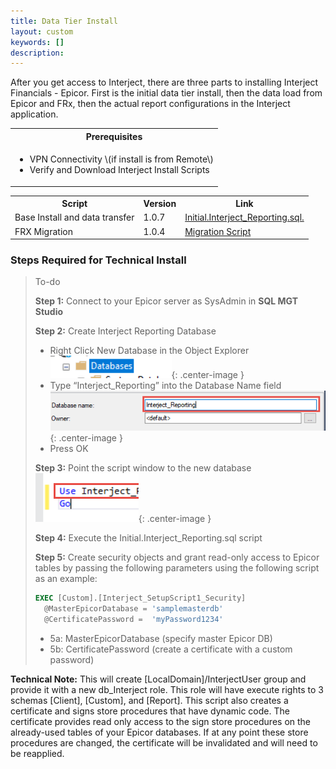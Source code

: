 ```yaml
---
title: Data Tier Install
layout: custom
keywords: []
description: 
---
```


After you get access to Interject, there are three parts to installing Interject Financials - Epicor. First is the initial data tier install, then the data load from Epicor and FRx, then the actual report configurations in the Interject application. 


<table>
   <tr>
    <th><span style="font-weight:bold">Prerequisites</span></th>
   </tr>
            <tr>
                <td>
                    <ul>
                        <li>VPN Connectivity \(if install is from Remote\)</li>
                        <li>Verify and Download Interject Install Scripts</li>
                    </ul>    
                </td>
            </tr>
</table>

<table>
   <tr>
    <th><span style="font-weight:bold">Script</span></th>
    <th><span style="font-weight:bold">Version</span></th>
    <th><span style="font-weight:bold">Link</span></th>
   </tr>
            <tr>
                <td> 
                  Base Install and data transfer
                </td>
                <td>
                1.0.7
                </td>
                <td>
                <a href="https://drive.google.com/file/d/1rbJJSoZV_abuoKbDt1F9xA8VmHhC2zj4/view?usp=sharing">Initial.Interject_Reporting.sql.</a>
                </td>
            </tr>
            <tr>
                <td> 
                   FRX Migration
                </td>
                <td>
                1.0.4
                </td>
                <td>
                <a href="https://drive.google.com/file/d/1Gh0rlTdeOspVFngdUnevqlgyozvcKcAR/view?usp=sharing">Migration Script</a>
                </td>
            </tr>
</table>


### Steps Required for Technical Install


> To-do
>
> **Step 1:** Connect to your Epicor server as SysAdmin in **SQL MGT Studio**
>
>**Step 2:** Create Interject Reporting Database
> - Right Click New Database in the Object Explorer
> ![New database](/images/A-SQL-Installation/newDB.png){: .center-image }
> - Type “Interject_Reporting” into the Database Name field
> ![New database](/images/A-SQL-Installation/01.png){: .center-image }
> - Press OK
>
> **Step 3:** Point the script window to the new database
> ![Mgt Studio Point](/images/A-SQL-Installation/MgtStudioPointTo.png){: .center-image }
> 
> **Step 4:** Execute the Initial.Interject_Reporting.sql script
>
> **Step 5:** Create security objects and grant read-only access to Epicor tables by passing the following parameters using the following script as an example:
>
> ```SQL
> EXEC [Custom].[Interject_SetupScript1_Security]
>	@MasterEpicorDatabase = 'samplemasterdb'
>	@CertificatePassword =  'myPassword1234'
>```
>
> - 5a: MasterEpicorDatabase \(specify master Epicor DB\)
> - 5b: CertificatePassword \(create a certificate with a custom password\)
>

**Technical Note:** This will create  \[LocalDomain\]/InterjectUser group and provide it with a new db_Interject role. This role will have execute rights to 3 schemas \[Client\], \[Custom\], and \[Report\]. This script also creates a certificate and signs store procedures that have dynamic code. The certificate provides read only access to the sign store procedures on the already-used tables of your Epicor databases. If at any point these store procedures are changed, the certificate will be invalidated and will need to be reapplied.


   











